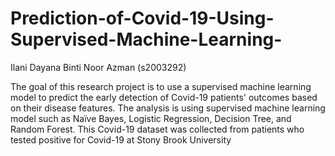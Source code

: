 # Prediction-of-Covid-19-Using-Supervised-Machine-Learning-
Ilani Dayana Binti Noor Azman (s2003292)

The goal of this research project is to use a supervised machine learning model to predict the early detection of Covid-19 patients' outcomes based on their disease features. The analysis is using supervised machine learning model such as Naïve Bayes, Logistic Regression, Decision Tree, and Random Forest. This Covid-19 dataset was collected from patients who tested positive for Covid-19 at Stony Brook University
